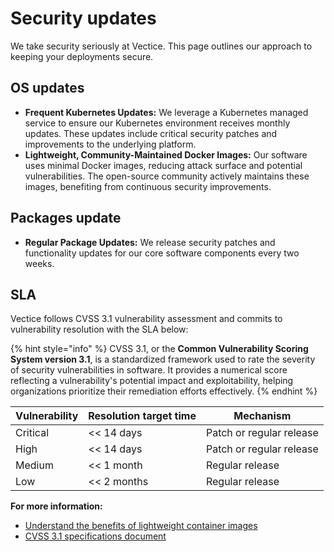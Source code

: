 # Security updates

We take security seriously at Vectice. This page outlines our approach to keeping your deployments secure.

## OS updates

* **Frequent Kubernetes Updates:** We leverage a Kubernetes managed service to ensure our Kubernetes environment receives monthly updates. These updates include critical security patches and improvements to the underlying platform.
* **Lightweight, Community-Maintained Docker Images:** Our software uses minimal Docker images, reducing attack surface and potential vulnerabilities. The open-source community actively maintains these images, benefiting from continuous security improvements.

## Packages update

* **Regular Package Updates:** We release security patches and functionality updates for our core software components every two weeks.&#x20;

## SLA

Vectice follows CVSS 3.1 vulnerability assessment and commits to vulnerability resolution with the SLA below:

{% hint style="info" %}
CVSS 3.1, or the **Common Vulnerability Scoring System version 3.1**, is a standardized framework used to rate the severity of security vulnerabilities in software. It provides a numerical score reflecting a vulnerability's potential impact and exploitability, helping organizations prioritize their remediation efforts effectively.
{% endhint %}

| **Vulnerability** | **Resolution target time** | **Mechanism**            |
| ----------------- | -------------------------- | ------------------------ |
| Critical          | << 14 days                 | Patch or regular release |
| High              | << 14 days                 | Patch or regular release |
| Medium            | << 1 month                 | Regular release          |
| Low               | << 2 months                | Regular release          |

**For more information:**

* [Understand the benefits of lightweight container images](https://dev.to/techworld_with_nana/top-8-docker-best-practices-for-using-docker-in-production-1m39)&#x20;
* [CVSS 3.1 specifications document](https://www.first.org/cvss/v3-1/cvss-v31-specification_r1.pdf)
